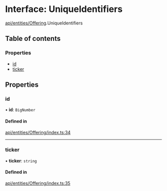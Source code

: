 # Interface: UniqueIdentifiers

[api/entities/Offering](../wiki/api.entities.Offering).UniqueIdentifiers

## Table of contents

### Properties

- [id](../wiki/api.entities.Offering.UniqueIdentifiers#id)
- [ticker](../wiki/api.entities.Offering.UniqueIdentifiers#ticker)

## Properties

### id

• **id**: `BigNumber`

#### Defined in

[api/entities/Offering/index.ts:34](https://github.com/PolymeshAssociation/polymesh-sdk/blob/88db4a91/src/api/entities/Offering/index.ts#L34)

___

### ticker

• **ticker**: `string`

#### Defined in

[api/entities/Offering/index.ts:35](https://github.com/PolymeshAssociation/polymesh-sdk/blob/88db4a91/src/api/entities/Offering/index.ts#L35)
